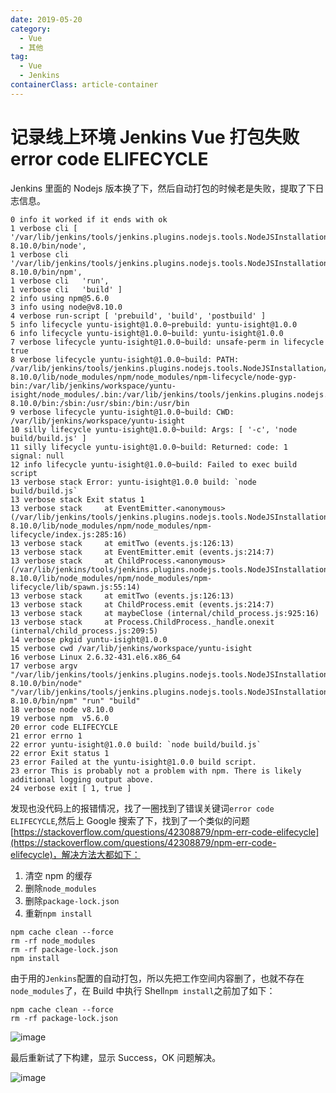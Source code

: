 ```yaml
---
date: 2019-05-20
category:
  - Vue
  - 其他
tag:
  - Vue
  - Jenkins
containerClass: article-container
---
```


# 记录线上环境 Jenkins Vue 打包失败 error code ELIFECYCLE

Jenkins 里面的 Nodejs 版本换了下，然后自动打包的时候老是失败，提取了下日志信息。

<!-- more -->

```
0 info it worked if it ends with ok
1 verbose cli [ '/var/lib/jenkins/tools/jenkins.plugins.nodejs.tools.NodeJSInstallation/NODEJS-8.10.0/bin/node',
1 verbose cli   '/var/lib/jenkins/tools/jenkins.plugins.nodejs.tools.NodeJSInstallation/NODEJS-8.10.0/bin/npm',
1 verbose cli   'run',
1 verbose cli   'build' ]
2 info using npm@5.6.0
3 info using node@v8.10.0
4 verbose run-script [ 'prebuild', 'build', 'postbuild' ]
5 info lifecycle yuntu-isight@1.0.0~prebuild: yuntu-isight@1.0.0
6 info lifecycle yuntu-isight@1.0.0~build: yuntu-isight@1.0.0
7 verbose lifecycle yuntu-isight@1.0.0~build: unsafe-perm in lifecycle true
8 verbose lifecycle yuntu-isight@1.0.0~build: PATH: /var/lib/jenkins/tools/jenkins.plugins.nodejs.tools.NodeJSInstallation/NODEJS-8.10.0/lib/node_modules/npm/node_modules/npm-lifecycle/node-gyp-bin:/var/lib/jenkins/workspace/yuntu-isight/node_modules/.bin:/var/lib/jenkins/tools/jenkins.plugins.nodejs.tools.NodeJSInstallation/NODEJS-8.10.0/bin:/sbin:/usr/sbin:/bin:/usr/bin
9 verbose lifecycle yuntu-isight@1.0.0~build: CWD: /var/lib/jenkins/workspace/yuntu-isight
10 silly lifecycle yuntu-isight@1.0.0~build: Args: [ '-c', 'node build/build.js' ]
11 silly lifecycle yuntu-isight@1.0.0~build: Returned: code: 1  signal: null
12 info lifecycle yuntu-isight@1.0.0~build: Failed to exec build script
13 verbose stack Error: yuntu-isight@1.0.0 build: `node build/build.js`
13 verbose stack Exit status 1
13 verbose stack     at EventEmitter.<anonymous> (/var/lib/jenkins/tools/jenkins.plugins.nodejs.tools.NodeJSInstallation/NODEJS-8.10.0/lib/node_modules/npm/node_modules/npm-lifecycle/index.js:285:16)
13 verbose stack     at emitTwo (events.js:126:13)
13 verbose stack     at EventEmitter.emit (events.js:214:7)
13 verbose stack     at ChildProcess.<anonymous> (/var/lib/jenkins/tools/jenkins.plugins.nodejs.tools.NodeJSInstallation/NODEJS-8.10.0/lib/node_modules/npm/node_modules/npm-lifecycle/lib/spawn.js:55:14)
13 verbose stack     at emitTwo (events.js:126:13)
13 verbose stack     at ChildProcess.emit (events.js:214:7)
13 verbose stack     at maybeClose (internal/child_process.js:925:16)
13 verbose stack     at Process.ChildProcess._handle.onexit (internal/child_process.js:209:5)
14 verbose pkgid yuntu-isight@1.0.0
15 verbose cwd /var/lib/jenkins/workspace/yuntu-isight
16 verbose Linux 2.6.32-431.el6.x86_64
17 verbose argv "/var/lib/jenkins/tools/jenkins.plugins.nodejs.tools.NodeJSInstallation/NODEJS-8.10.0/bin/node" "/var/lib/jenkins/tools/jenkins.plugins.nodejs.tools.NodeJSInstallation/NODEJS-8.10.0/bin/npm" "run" "build"
18 verbose node v8.10.0
19 verbose npm  v5.6.0
20 error code ELIFECYCLE
21 error errno 1
22 error yuntu-isight@1.0.0 build: `node build/build.js`
22 error Exit status 1
23 error Failed at the yuntu-isight@1.0.0 build script.
23 error This is probably not a problem with npm. There is likely additional logging output above.
24 verbose exit [ 1, true ]

```

发现也没代码上的报错情况，找了一圈找到了错误关键词`error code ELIFECYCLE`,然后上 Google 搜索了下，找到了一个类似的问题[https://stackoverflow.com/questions/42308879/npm-err-code-elifecycle](https://stackoverflow.com/questions/42308879/npm-err-code-elifecycle)，解决方法大都如下：

1. 清空 npm 的缓存
2. 删除`node_modules`
3. 删除`package-lock.json`
4. 重新`npm install`

```shell
npm cache clean --force
rm -rf node_modules
rm -rf package-lock.json
npm install
```

由于用的`Jenkins`配置的自动打包，所以先把工作空间内容删了，也就不存在`node_modules`了，在 Build 中执行 Shell`npm install`之前加了如下：

```shell
npm cache clean --force
rm -rf package-lock.json
```

![image](https://image.liubing.me/2023/01/05/b0c56e89de7ce.jpg)

最后重新试了下构建，显示 Success，OK 问题解决。

![image](https://image.liubing.me/2023/01/05/456d58a6f0cfe.jpg)
